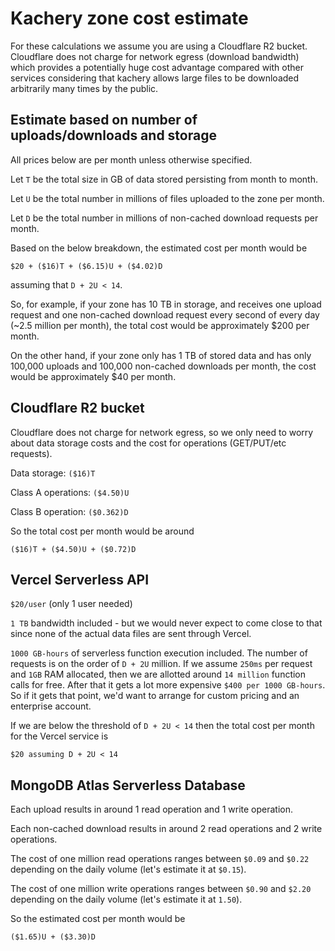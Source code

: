 # Kachery zone cost estimate

For these calculations we assume you are using a Cloudflare R2 bucket. Cloudflare does not charge for network egress (download bandwidth) which provides a potentially huge cost advantage compared with other services considering that kachery allows large files to be downloaded arbitrarily many times by the public.

## Estimate based on number of uploads/downloads and storage

All prices below are per month unless otherwise specified.

Let `T` be the total size in GB of data stored persisting from month to month.

Let `U` be the total number in millions of files uploaded to the zone per month.

Let `D` be the total number in millions of non-cached download requests per month.

Based on the below breakdown, the estimated cost per month would be

```
$20 + ($16)T + ($6.15)U + ($4.02)D 
```

assuming that `D + 2U < 14`.

So, for example, if your zone has 10 TB in storage, and receives one upload request and one non-cached download request every second of every day (~2.5 million per month), the total cost would be approximately $200 per month.

On the other hand, if your zone only has 1 TB of stored data and has only 100,000 uploads and 100,000 non-cached downloads per month, the cost would be approximately $40 per month.

## Cloudflare R2 bucket

Cloudflare does not charge for network egress, so we only need to worry about data storage costs and the cost for operations (GET/PUT/etc requests).

Data storage: `($16)T` 

Class A operations: `($4.50)U`

Class B operation: `($0.362)D`

So the total cost per month would be around

```
($16)T + ($4.50)U + ($0.72)D
```

## Vercel Serverless API

`$20/user` (only 1 user needed)

`1 TB` bandwidth included - but we would never expect to come close to that since none of the actual data files are sent through Vercel.

`1000 GB-hours` of serverless function execution included. The number of requests is on the order of `D + 2U` million. If we assume `250ms` per request and `1GB` RAM allocated, then we are allotted around `14 million` function calls for free. After that it gets a lot more expensive `$400 per 1000 GB-hours`. So if it gets that point, we'd want to arrange for custom pricing and an enterprise account.

If we are below the threshold of `D + 2U < 14` then the total cost per month for the Vercel service is
```
$20 assuming D + 2U < 14
```

## MongoDB Atlas Serverless Database

Each upload results in around 1 read operation and 1 write operation.

Each non-cached download results in around 2 read operations and 2 write operations.

The cost of one million read operations ranges between `$0.09` and `$0.22` depending on the daily volume (let's estimate it at `$0.15`).

The cost of one million write operations ranges between `$0.90` and `$2.20` depending on the daily volume (let's estimate it at `1.50`).

So the estimated cost per month would be

```
($1.65)U + ($3.30)D
```